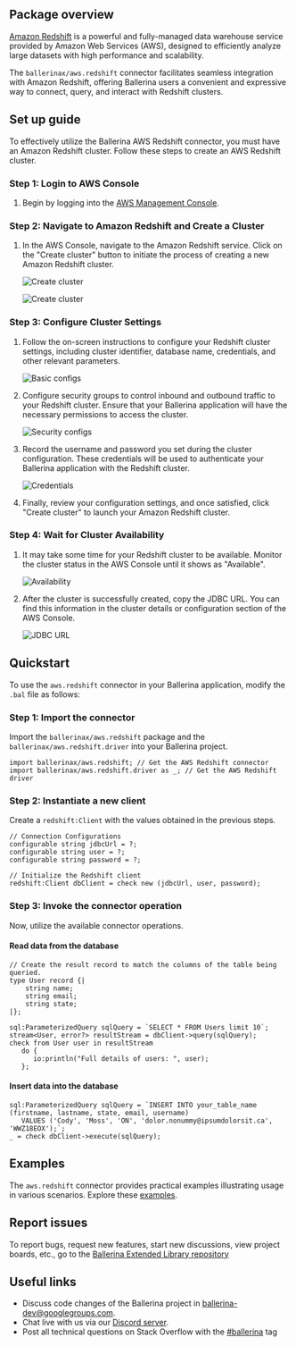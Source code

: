 ## Package overview

[Amazon Redshift](https://aws.amazon.com/redshift/) is a powerful and fully-managed data warehouse service provided by Amazon Web Services (AWS), designed to efficiently analyze large datasets with high performance and scalability.

The `ballerinax/aws.redshift` connector facilitates seamless integration with Amazon Redshift, offering Ballerina users a convenient and expressive way to connect, query, and interact with Redshift clusters.

## Set up guide

To effectively utilize the Ballerina AWS Redshift connector, you must have an Amazon Redshift cluster. Follow these steps to create an AWS Redshift cluster.

### Step 1: Login to AWS Console

1. Begin by logging into the [AWS Management Console](https://aws.amazon.com/).

### Step 2: Navigate to Amazon Redshift and Create a Cluster

1. In the AWS Console, navigate to the Amazon Redshift service. Click on the "Create cluster" button to initiate the process of creating a new Amazon Redshift cluster.

   ![Create cluster](https://raw.githubusercontent.com/ballerina-platform/module-ballerinax-aws.redshift/master/docs/setup/resources/create-cluster-1.png)

   ![Create cluster](https://raw.githubusercontent.com/ballerina-platform/module-ballerinax-aws.redshift/master/docs/setup/resources/create-cluster-2.png)

### Step 3: Configure Cluster Settings

1. Follow the on-screen instructions to configure your Redshift cluster settings, including cluster identifier, database name, credentials, and other relevant parameters.

   ![Basic configs](https://raw.githubusercontent.com/ballerina-platform/module-ballerinax-aws.redshift/master/docs/setup/resources/basic-configs.png)

2. Configure security groups to control inbound and outbound traffic to your Redshift cluster. Ensure that your Ballerina application will have the necessary permissions to access the cluster.

   ![Security configs](https://raw.githubusercontent.com/ballerina-platform/module-ballerinax-aws.redshift/master/docs/setup/resources/security-configs.png)

3. Record the username and password you set during the cluster configuration. These credentials will be used to authenticate your Ballerina application with the Redshift cluster.

   ![Credentials](https://raw.githubusercontent.com/ballerina-platform/module-ballerinax-aws.redshift/master/docs/setup/resources/credentials.png)

4. Finally, review your configuration settings, and once satisfied, click "Create cluster" to launch your Amazon Redshift cluster.

### Step 4: Wait for Cluster Availability

1. It may take some time for your Redshift cluster to be available. Monitor the cluster status in the AWS Console until it shows as "Available".

   ![Availability](https://raw.githubusercontent.com/ballerina-platform/module-ballerinax-aws.redshift/master/docs/setup/resources/availability.png)

2. After the cluster is successfully created, copy the JDBC URL. You can find this information in the cluster details or configuration section of the AWS Console.

   ![JDBC URL](https://raw.githubusercontent.com/ballerina-platform/module-ballerinax-aws.redshift/master/docs/setup/resources/jdbc-url.png)

## Quickstart

To use the `aws.redshift` connector in your Ballerina application, modify the `.bal` file as follows:

### Step 1: Import the connector

Import the `ballerinax/aws.redshift` package and the `ballerinax/aws.redshift.driver` into your Ballerina project.

```ballerina
import ballerinax/aws.redshift; // Get the AWS Redshift connector
import ballerinax/aws.redshift.driver as _; // Get the AWS Redshift driver
```

### Step 2: Instantiate a new client

Create a `redshift:Client` with the values obtained in the previous steps.

```ballerina
// Connection Configurations
configurable string jdbcUrl = ?;
configurable string user = ?;
configurable string password = ?;

// Initialize the Redshift client
redshift:Client dbClient = check new (jdbcUrl, user, password);
```

### Step 3: Invoke the connector operation

Now, utilize the available connector operations.

#### Read data from the database

```ballerina
// Create the result record to match the columns of the table being queried.
type User record {|
    string name;
    string email;
    string state;
|};

sql:ParameterizedQuery sqlQuery = `SELECT * FROM Users limit 10`;
stream<User, error?> resultStream = dbClient->query(sqlQuery);
check from User user in resultStream
   do {
      io:println("Full details of users: ", user);
   };
```

#### Insert data into the database
```ballerina
sql:ParameterizedQuery sqlQuery = `INSERT INTO your_table_name (firstname, lastname, state, email, username)
   VALUES ('Cody', 'Moss', 'ON', 'dolor.nonummy@ipsumdolorsit.ca', 'WWZ18EOX');`;
_ = check dbClient->execute(sqlQuery);
```

## Examples

The `aws.redshift` connector provides practical examples illustrating usage in various scenarios. Explore these [examples](https://github.com/ballerina-platform/module-ballerinax-aws.redshift/tree/master/examples).

## Report issues
To report bugs, request new features, start new discussions, view project boards, etc., go to the [Ballerina Extended Library repository](https://github.com/ballerina-platform/ballerina-library)

## Useful links
- Discuss code changes of the Ballerina project in [ballerina-dev@googlegroups.com](mailto:ballerina-dev@googlegroups.com).
- Chat live with us via our [Discord server](https://discord.gg/ballerinalang).
- Post all technical questions on Stack Overflow with the [#ballerina](https://stackoverflow.com/questions/tagged/ballerina) tag
